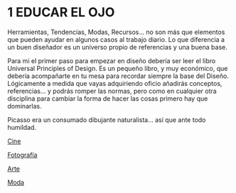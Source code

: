 # 1 EDUCAR EL OJO

Herramientas, Tendencias, Modas, Recursos… no son más que elementos que pueden ayudar en algunos casos al trabajo diario. Lo que diferencia a un buen diseñador es un universo propio de referencias y una buena base.

Para mi el primer paso para empezar en diseño debería ser leer el libro Universal Principles of Design. Es un pequeño libro, y muy económico, que debería acompañarte en tu mesa para recordar siempre la base del Diseño. Lógicamente a medida que vayas adquiriendo oficio añadirás conceptos, referencias… y podrás romper las normas, pero como en cualquier otra disciplina para cambiar la forma de hacer las cosas primero hay que dominarlas.

Picasso era un consumado dibujante naturalista… así que ante todo humildad.

[Cine](DesignEskola/LEARNING%20PATH/1%20EDUCAR%20EL%20OJO/Cine.md)

[Fotografía](DesignEskola/LEARNING%20PATH/1%20EDUCAR%20EL%20OJO/Fotograf%20a.md)

[Arte](DesignEskola/LEARNING%20PATH/1%20EDUCAR%20EL%20OJO/Arte.md)

[Moda](DesignEskola/LEARNING%20PATH/1%20EDUCAR%20EL%20OJO/Moda.md)


